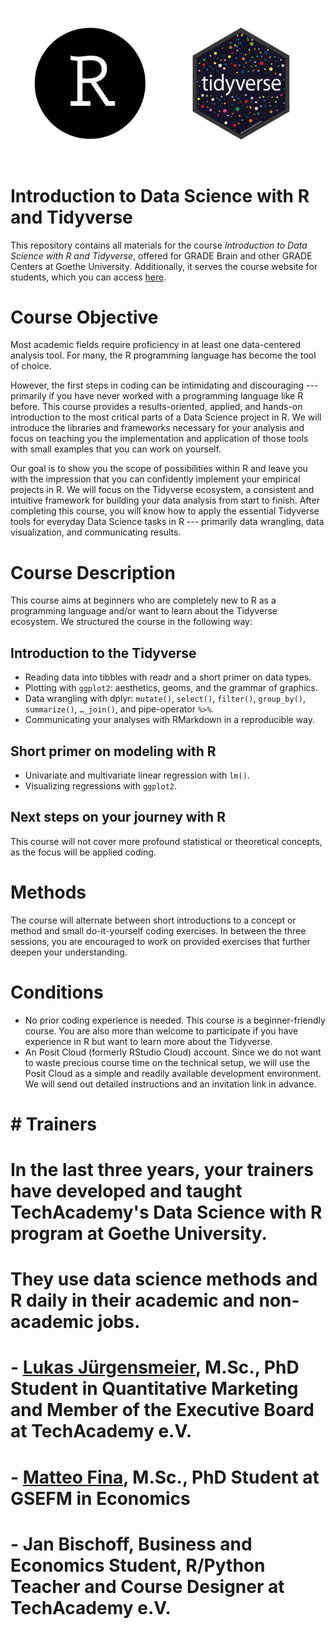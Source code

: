 ![](https://raw.githubusercontent.com/lukas-jue/intro-tidyverse-2023-january/051d427d13007a203d582737f22ee415056466b1/images/README-logo.png)

# Introduction to Data Science with R and Tidyverse

This repository contains all materials for the course *Introduction to Data Science with R and Tidyverse*, offered for GRADE Brain and other GRADE Centers at Goethe University.
Additionally, it serves the course website for students, which you can access [here](https://coding-intro.github.io/intro-tidyverse-2023-06/).

# Course Objective

Most academic fields require proficiency in at least one data-centered analysis tool.
For many, the R programming language has become the tool of choice.

However, the first steps in coding can be intimidating and discouraging --- primarily if you have never worked with a programming language like R before.
This course provides a results-oriented, applied, and hands-on introduction to the most critical parts of a Data Science project in R.
We will introduce the libraries and frameworks necessary for your analysis and focus on teaching you the implementation and application of those tools with small examples that you can work on yourself.

Our goal is to show you the scope of possibilities within R and leave you with the impression that you can confidently implement your empirical projects in R.
We will focus on the Tidyverse ecosystem, a consistent and intuitive framework for building your data analysis from start to finish.
After completing this course, you will know how to apply the essential Tidyverse tools for everyday Data Science tasks in R --- primarily data wrangling, data visualization, and communicating results.

# Course Description

This course aims at beginners who are completely new to R as a programming language and/or want to learn about the Tidyverse ecosystem.
We structured the course in the following way:

## Introduction to the Tidyverse

-   Reading data into tibbles with readr and a short primer on data types.
-   Plotting with `ggplot2`: aesthetics, geoms, and the grammar of graphics.
-   Data wrangling with dplyr: `mutate()`, `select()`, `filter()`, `group_by()`, `summarize()`, `…_join()`, and pipe-operator `%>%`.
-   Communicating your analyses with RMarkdown in a reproducible way.

## Short primer on modeling with R

-   Univariate and multivariate linear regression with `lm()`.
-   Visualizing regressions with `ggplot2`.

## Next steps on your journey with R

This course will not cover more profound statistical or theoretical concepts, as the focus will be applied coding.

# Methods

The course will alternate between short introductions to a concept or method and small do-it-yourself coding exercises.
In between the three sessions, you are encouraged to work on provided exercises that further deepen your understanding.

# Conditions

-   No prior coding experience is needed. This course is a beginner-friendly course. You are also more than welcome to participate if you have experience in R but want to learn more about the Tidyverse.
-   An Posit Cloud (formerly RStudio Cloud) account. Since we do not want to waste precious course time on the technical setup, we will use the Posit Cloud as a simple and readily available development environment. We will send out detailed instructions and an invitation link in advance.

# \# Trainers

# 

# In the last three years, your trainers have developed and taught TechAcademy's Data Science with R program at Goethe University.

# They use data science methods and R daily in their academic and non-academic jobs.

# 

# - [Lukas Jürgensmeier](https://lukas-juergensmeier.com), M.Sc., PhD Student in Quantitative Marketing and Member of the Executive Board at TechAcademy e.V.

# - [Matteo Fina](https://www.marketing.uni-frankfurt.de/professoren/otter/wissenschaftliche-mitarbeiter/matteo-fina.html), M.Sc., PhD Student at GSEFM in Economics

# - Jan Bischoff, Business and Economics Student, R/Python Teacher and Course Designer at TechAcademy e.V.
